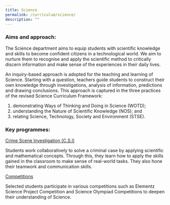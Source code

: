 ```yaml
---
title: Science
permalink: /curriculum/science/
description: ""
---
```

### Aims and approach:

The Science department aims to equip students with scientific knowledge and skills to become confident citizens in a technological world. We aim to nurture them to recognise and apply the scientific method to critically discern information and make sense of the experiences in their daily lives.

An inquiry-based approach is adopted for the teaching and learning of Science. Starting with a question, teachers guide students to construct their own knowledge through investigations, analysis of information, predictions and drawing conclusions. This approach is captured in the three practices of the revised Science Curriculum Framework:

1.  demonstrating Ways of Thinking and Doing in Science (WOTD);
2.  understanding the Nature of Scientific Knowledge (NOS); and
3.  relating Science, Technology, Society and Environment (STSE).

### Key programmes:

<u>Crime Scene Investigation (C.S.I)</u>

Students work collaboratively to solve a criminal case by applying scientific and mathematical concepts. Through this, they learn how to apply the skills gained in the classroom to make sense of real-world tasks. They also hone their teamwork and communication skills.&nbsp;

<u>Competitions</u>

Selected students participate in various competitions such as Elementz Science Project Competition and Science Olympiad Competitions to deepen their understanding of Science.